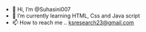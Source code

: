 - 👋 Hi, I’m @Suhasini007
- 🌱 I’m currently learning HTML, Css and Java script
- 📫 How to reach me .. ksresearch23@gmail.com

<!---
Suhasini007/Suhasini007 is a ✨ special ✨ repository because its `README.md` (this file) appears on your GitHub profile.
You can click the Preview link to take a look at your changes.
--->
